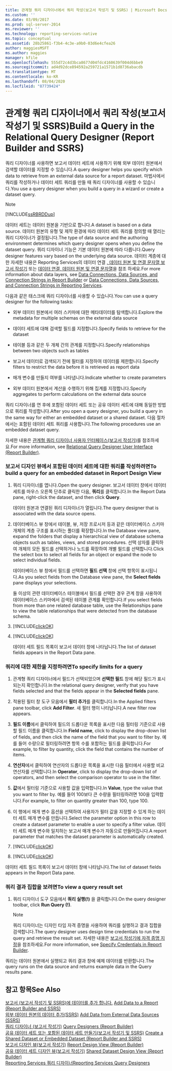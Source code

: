 ```yaml
---
title: 관계형 쿼리 디자이너에서 쿼리 작성(보고서 작성기 및 SSRS) | Microsoft Docs
ms.custom: ''
ms.date: 03/09/2017
ms.prod: sql-server-2014
ms.reviewer: ''
ms.technology: reporting-services-native
ms.topic: conceptual
ms.assetid: 28b25861-f3b4-4c3e-a9b0-03d6e4cfea26
author: maggiesMSFT
ms.author: maggies
manager: kfile
ms.openlocfilehash: 555d72c4d3bca8677d04fdc4160639f004d6bbe9
ms.sourcegitcommit: ad4d92dce894592a259721a1571b1d8736abacdb
ms.translationtype: MT
ms.contentlocale: ko-KR
ms.lasthandoff: 08/04/2020
ms.locfileid: "87739424"
---
```

# <a name="build-a-query-in-the-relational-query-designer-report-builder-and-ssrs"></a><span data-ttu-id="96b6b-102">관계형 쿼리 디자이너에서 쿼리 작성(보고서 작성기 및 SSRS)</span><span class="sxs-lookup"><span data-stu-id="96b6b-102">Build a Query in the Relational Query Designer (Report Builder and SSRS)</span></span>
  <span data-ttu-id="96b6b-103">쿼리 디자이너를 사용하면 보고서 데이터 세트에 사용하기 위해 외부 데이터 원본에서 검색할 데이터를 지정할 수 있습니다.</span><span class="sxs-lookup"><span data-stu-id="96b6b-103">A query designer helps you specify which data to retrieve from an external data source for a report dataset.</span></span> <span data-ttu-id="96b6b-104">마법사에서 쿼리를 작성하거나 데이터 세트 쿼리를 만들 때 쿼리 디자이너를 사용할 수 있습니다.</span><span class="sxs-lookup"><span data-stu-id="96b6b-104">You use a query designer when you build a query in a wizard or create a dataset query.</span></span>  
  
> [!NOTE]  
>  [!INCLUDE[ssRBRDDup](../../includes/ssrbrddup-md.md)]  
  
 <span data-ttu-id="96b6b-105">데이터 세트는 데이터 원본을 기반으로 합니다.</span><span class="sxs-lookup"><span data-stu-id="96b6b-105">A dataset is based on a data source.</span></span> <span data-ttu-id="96b6b-106">데이터 원본의 유형 및 제작 환경에 따라 데이터 세트 쿼리를 정의할 때 열리는 쿼리 디자이너가 결정됩니다.</span><span class="sxs-lookup"><span data-stu-id="96b6b-106">The type of data source and the authoring environment determines which query designer opens when you define the dataset query.</span></span> <span data-ttu-id="96b6b-107">쿼리 디자이너 기능은 기본 데이터 원본에 따라 다릅니다.</span><span class="sxs-lookup"><span data-stu-id="96b6b-107">Query designer features vary based on the underlying data source.</span></span> <span data-ttu-id="96b6b-108">데이터 계층에 대 한 자세한 내용은 Reporting Services의 데이터 연결 [, 데이터 원본 및 연결 문자열 보고서 작성기](../data-connections-data-sources-and-connection-strings-in-report-builder.md) 또는 [데이터 연결, 데이터 원본 및 연결 문자열](../data-connections-data-sources-and-connection-strings-in-reporting-services.md)을 참조 하세요.</span><span class="sxs-lookup"><span data-stu-id="96b6b-108">For more information about data layers, see [Data Connections, Data Sources, and Connection Strings in Report Builder](../data-connections-data-sources-and-connection-strings-in-report-builder.md) or [Data Connections, Data Sources, and Connection Strings in Reporting Services](../data-connections-data-sources-and-connection-strings-in-reporting-services.md).</span></span>  
  
 <span data-ttu-id="96b6b-109">다음과 같은 태스크에 쿼리 디자이너를 사용할 수 있습니다.</span><span class="sxs-lookup"><span data-stu-id="96b6b-109">You can use a query designer for the following tasks:</span></span>  
  
-   <span data-ttu-id="96b6b-110">외부 데이터 원본에서 여러 스키마에 대한 메타데이터를 탐색합니다.</span><span class="sxs-lookup"><span data-stu-id="96b6b-110">Explore the metadata for multiple schemas on the external data source</span></span>  
  
-   <span data-ttu-id="96b6b-111">데이터 세트에 대해 검색할 필드를 지정합니다.</span><span class="sxs-lookup"><span data-stu-id="96b6b-111">Specify fields to retrieve for the dataset</span></span>  
  
-   <span data-ttu-id="96b6b-112">테이블 등과 같은 두 개체 간의 관계를 지정합니다.</span><span class="sxs-lookup"><span data-stu-id="96b6b-112">Specify relationships between two objects such as tables</span></span>  
  
-   <span data-ttu-id="96b6b-113">보고서 데이터로 검색되기 전에 필터를 지정하여 데이터를 제한합니다.</span><span class="sxs-lookup"><span data-stu-id="96b6b-113">Specify filters to restrict the data before it is retrieved as report data</span></span>  
  
-   <span data-ttu-id="96b6b-114">매개 변수를 만들지 여부를 나타냅니다.</span><span class="sxs-lookup"><span data-stu-id="96b6b-114">Indicate whether to create parameters</span></span>  
  
-   <span data-ttu-id="96b6b-115">외부 데이터 원본에서 계산을 수행하기 위해 집계를 지정합니다.</span><span class="sxs-lookup"><span data-stu-id="96b6b-115">Specify aggregates to perform calculations on the external data source</span></span>  
  
 <span data-ttu-id="96b6b-116">쿼리 디자이너를 연 후에 포함된 데이터 세트 또는 공유 데이터 세트에 대해 동일한 방법으로 쿼리를 작성합니다.</span><span class="sxs-lookup"><span data-stu-id="96b6b-116">After you open a query designer, you build a query in the same way for either an embedded dataset or a shared dataset.</span></span> <span data-ttu-id="96b6b-117">다음 절차에서는 포함된 데이터 세트 쿼리를 사용합니다.</span><span class="sxs-lookup"><span data-stu-id="96b6b-117">The following procedures use an embedded dataset query.</span></span>  
  
 <span data-ttu-id="96b6b-118">자세한 내용은 [관계형 쿼리 디자이너 사용자 인터페이스&#40;보고서 작성기&#41;](relational-query-designer-user-interface-report-builder.md)를 참조하세요.</span><span class="sxs-lookup"><span data-stu-id="96b6b-118">For more information, see [Relational Query Designer User Interface &#40;Report Builder&#41;](relational-query-designer-user-interface-report-builder.md).</span></span>  
  
### <a name="to-build-a-query-for-an-embedded-dataset-in-report-design-view"></a><span data-ttu-id="96b6b-119">보고서 디자인 뷰에서 포함된 데이터 세트에 대한 쿼리를 작성하려면</span><span class="sxs-lookup"><span data-stu-id="96b6b-119">To build a query for an embedded dataset in Report Design View</span></span>  
  
1.  <span data-ttu-id="96b6b-120">쿼리 디자이너를 엽니다.</span><span class="sxs-lookup"><span data-stu-id="96b6b-120">Open the query designer.</span></span> <span data-ttu-id="96b6b-121">보고서 데이터 창에서 데이터 세트를 마우스 오른쪽 단추로 클릭한 다음, **쿼리**를 클릭합니다.</span><span class="sxs-lookup"><span data-stu-id="96b6b-121">In the Report Data pane, right-click the dataset, and then click **Query**.</span></span>  
  
     <span data-ttu-id="96b6b-122">데이터 원본과 연결된 쿼리 디자이너가 열립니다.</span><span class="sxs-lookup"><span data-stu-id="96b6b-122">The query designer that is associated with the data source opens.</span></span>  
  
2.  <span data-ttu-id="96b6b-123">데이터베이스 뷰 창에서 테이블, 뷰, 저장 프로시저 등과 같은 데이터베이스 스키마 개체의 계층 구조를 표시하는 폴더를 확장합니다.</span><span class="sxs-lookup"><span data-stu-id="96b6b-123">In the Database view pane, expand the folders that display a hierarchical view of database schema objects such as tables, views, and stored procedures.</span></span> <span data-ttu-id="96b6b-124">선택 상자를 클릭하여 개체의 모든 필드를 선택하거나 노드를 확장하여 개별 필드를 선택합니다.</span><span class="sxs-lookup"><span data-stu-id="96b6b-124">Click the select box to select all fields for an object or expand the node to select individual fields.</span></span>  
  
     <span data-ttu-id="96b6b-125">데이터베이스 뷰 창에서 필드를 선택하면 **필드 선택** 창에 선택 항목이 표시됩니다.</span><span class="sxs-lookup"><span data-stu-id="96b6b-125">As you select fields from the Database view pane, the **Select fields** pane displays your selections.</span></span>  
  
     <span data-ttu-id="96b6b-126">둘 이상의 관련 데이터베이스 테이블에서 필드를 선택한 경우 관계 창을 사용하여 데이터베이스 스키마에서 검색된 테이블 관계를 확인합니다.</span><span class="sxs-lookup"><span data-stu-id="96b6b-126">If you select fields from more than one related database table, use the Relationships pane to view the table relationships that were detected from the database schema.</span></span>  
  
3.  [!INCLUDE[clickOK](../../includes/clickok-md.md)]  
  
4.  [!INCLUDE[clickOK](../../includes/clickok-md.md)]  
  
     <span data-ttu-id="96b6b-127">데이터 세트 필드 목록이 보고서 데이터 창에 나타납니다.</span><span class="sxs-lookup"><span data-stu-id="96b6b-127">The list of dataset fields appears in the Report Data pane.</span></span>  
  
### <a name="to-specify-limits-for-a-query"></a><span data-ttu-id="96b6b-128">쿼리에 대한 제한을 지정하려면</span><span class="sxs-lookup"><span data-stu-id="96b6b-128">To specify limits for a query</span></span>  
  
1.  <span data-ttu-id="96b6b-129">관계형 쿼리 디자이너에서 필드가 선택되었으며 **선택한 필드** 창에 해당 필드가 표시되는지 확인합니다.</span><span class="sxs-lookup"><span data-stu-id="96b6b-129">In the relational query designer, verify that you have fields selected and that the fields appear in the **Selected fields** pane.</span></span>  
  
2.  <span data-ttu-id="96b6b-130">적용된 필터 창 도구 모음에서 **필터 추가**를 클릭합니다.</span><span class="sxs-lookup"><span data-stu-id="96b6b-130">In the Applied filters pane toolbar, click **Add Filter**.</span></span> <span data-ttu-id="96b6b-131">새 필터 행이 나타납니다.</span><span class="sxs-lookup"><span data-stu-id="96b6b-131">A new filter row appears.</span></span>  
  
3.  <span data-ttu-id="96b6b-132">**필드 이름**에서 클릭하여 필드의 드롭다운 목록을 표시한 다음 필터링 기준으로 사용할 필드 이름을 클릭합니다.</span><span class="sxs-lookup"><span data-stu-id="96b6b-132">In **Field name**, click to display the drop-down list of fields, and then click the name of the field that you want to filter by.</span></span> <span data-ttu-id="96b6b-133">예를 들어 수량으로 필터링하려면 항목 수를 포함하는 필드를 클릭합니다.</span><span class="sxs-lookup"><span data-stu-id="96b6b-133">For example, to filter by quantity, click the field that contains the number of items.</span></span>  
  
4.  <span data-ttu-id="96b6b-134">**연산자**에서 클릭하여 연산자의 드롭다운 목록을 표시한 다음 필터에서 사용할 비교 연산자를 선택합니다.</span><span class="sxs-lookup"><span data-stu-id="96b6b-134">In **Operator**, click to display the drop-down list of operators, and then select the comparison operator to use in the filter.</span></span>  
  
5.  <span data-ttu-id="96b6b-135">**값**에서 필터링 기준으로 사용할 값을 입력합니다.</span><span class="sxs-lookup"><span data-stu-id="96b6b-135">In **Value**, type the value that you want to filter by.</span></span> <span data-ttu-id="96b6b-136">예를 들어 100보다 큰 수량을 필터링하려면 100을 입력합니다.</span><span class="sxs-lookup"><span data-stu-id="96b6b-136">For example, to filter on quantity greater than 100, type 100.</span></span>  
  
6.  <span data-ttu-id="96b6b-137">이 행에서 매개 변수 옵션을 선택하여 사용자가 필터 값을 지정할 수 있게 하는 데이터 세트 매개 변수를 만듭니다.</span><span class="sxs-lookup"><span data-stu-id="96b6b-137">Select the parameter option in this row to create a dataset parameter to enable a user to specify a filter value.</span></span> <span data-ttu-id="96b6b-138">데이터 세트 매개 변수와 일치하는 보고서 매개 변수가 자동으로 만들어집니다.</span><span class="sxs-lookup"><span data-stu-id="96b6b-138">A report parameter that matches the dataset parameter is automatically created.</span></span>  
  
7.  [!INCLUDE[clickOK](../../includes/clickok-md.md)]  
  
8.  [!INCLUDE[clickOK](../../includes/clickok-md.md)]  
  
 <span data-ttu-id="96b6b-139">데이터 세트 필드 목록이 보고서 데이터 창에 나타납니다.</span><span class="sxs-lookup"><span data-stu-id="96b6b-139">The list of dataset fields appears in the Report Data pane.</span></span>  
  
### <a name="to-view-a-query-result-set"></a><span data-ttu-id="96b6b-140">쿼리 결과 집합을 보려면</span><span class="sxs-lookup"><span data-stu-id="96b6b-140">To view a query result set</span></span>  
  
1.  <span data-ttu-id="96b6b-141">쿼리 디자이너 도구 모음에서 **쿼리 실행(!)** 을 클릭합니다.</span><span class="sxs-lookup"><span data-stu-id="96b6b-141">On the query designer toolbar, click **Run Query (!)**.</span></span>  
  
    > [!NOTE]  
    >  <span data-ttu-id="96b6b-142">쿼리 디자이너는 디자인 타임 자격 증명을 사용하여 쿼리를 실행하고 결과 집합을 검색합니다.</span><span class="sxs-lookup"><span data-stu-id="96b6b-142">The query designer uses design time credentials to run the query and retrieve the result set.</span></span> <span data-ttu-id="96b6b-143">자세한 내용은 [보고서 작성기에 자격 증명 지정](../specify-credentials-in-report-builder.md)을 참조하세요.</span><span class="sxs-lookup"><span data-stu-id="96b6b-143">For more information, see [Specify Credentials in Report Builder](../specify-credentials-in-report-builder.md).</span></span>  
  
 <span data-ttu-id="96b6b-144">쿼리는 데이터 원본에서 실행되고 쿼리 결과 창에 예제 데이터를 반환합니다.</span><span class="sxs-lookup"><span data-stu-id="96b6b-144">The query runs on the data source and returns example data in the Query results pane.</span></span>  
  
## <a name="see-also"></a><span data-ttu-id="96b6b-145">참고 항목</span><span class="sxs-lookup"><span data-stu-id="96b6b-145">See Also</span></span>  
 <span data-ttu-id="96b6b-146">[보고서 &#40;보고서 작성기 및 SSRS&#41;에 데이터를 추가 합니다.](report-datasets-ssrs.md) </span><span class="sxs-lookup"><span data-stu-id="96b6b-146">[Add Data to a Report &#40;Report Builder and SSRS&#41;](report-datasets-ssrs.md) </span></span>  
 <span data-ttu-id="96b6b-147">[외부 데이터 원본의 데이터 추가&#40;SSRS&#41;](add-data-from-external-data-sources-ssrs.md) </span><span class="sxs-lookup"><span data-stu-id="96b6b-147">[Add Data from External Data Sources &#40;SSRS&#41;](add-data-from-external-data-sources-ssrs.md) </span></span>  
 <span data-ttu-id="96b6b-148">[쿼리 디자이너 &#40;보고서 작성기&#41;](../query-designers-report-builder.md) </span><span class="sxs-lookup"><span data-stu-id="96b6b-148">[Query Designers &#40;Report Builder&#41;](../query-designers-report-builder.md) </span></span>  
 <span data-ttu-id="96b6b-149">[공유 데이터 세트 또는 포함된 데이터 세트 만들기&#40;보고서 작성기 및 SSRS&#41;](create-a-shared-dataset-or-embedded-dataset-report-builder-and-ssrs.md) </span><span class="sxs-lookup"><span data-stu-id="96b6b-149">[Create a Shared Dataset or Embedded Dataset &#40;Report Builder and SSRS&#41;](create-a-shared-dataset-or-embedded-dataset-report-builder-and-ssrs.md) </span></span>  
 <span data-ttu-id="96b6b-150">[보고서 디자인 뷰&#40;보고서 작성기&#41;](../report-builder/report-design-view-report-builder.md) </span><span class="sxs-lookup"><span data-stu-id="96b6b-150">[Report Design View &#40;Report Builder&#41;](../report-builder/report-design-view-report-builder.md) </span></span>  
 <span data-ttu-id="96b6b-151">[공유 데이터 세트 디자인 뷰&#40;보고서 작성기&#41;](../report-builder/shared-dataset-design-view-report-builder.md) </span><span class="sxs-lookup"><span data-stu-id="96b6b-151">[Shared Dataset Design View &#40;Report Builder&#41;](../report-builder/shared-dataset-design-view-report-builder.md) </span></span>  
 [<span data-ttu-id="96b6b-152">Reporting Services 쿼리 디자이너</span><span class="sxs-lookup"><span data-stu-id="96b6b-152">Reporting Services Query Designers</span></span>](../reporting-services-query-designers.md)  
  
  
